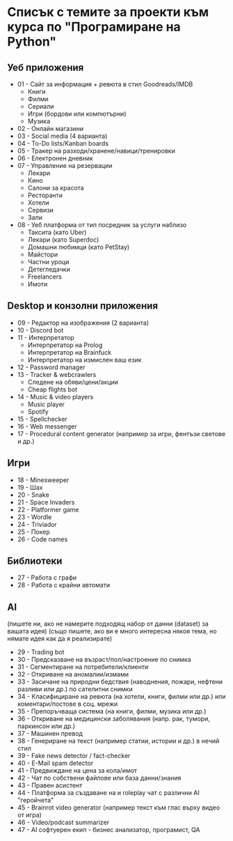 # Списък с темите за проекти към курса по "Програмиране на Python"

## Уеб приложения

- 01 - Сайт за информация + ревюта в стил Goodreads/IMDB
    - Книги
    - Филми
    - Сериали
    - Игри (бордови или компютърни)
    - Музика
- 02 - Онлайн магазини
- 03 - Social media  (4 варианта)
- 04 - To-Do lists/Kanban boards
- 05 - Тракер на разходи/хранене/навици/тренировки
- 06 - Електронен дневник
- 07 - Управление на резервации
    - Лекари
    - Кино
    - Салони за красота
    - Ресторанти
    - Хотели
    - Сервизи
    - Зали
- 08 - Уеб платформа от тип посредник за услуги наблизо
    - Таксита (като Uber)
    - Лекари (като Superdoc)
    - Домашни любимци (като PetStay)
    - Майстори
    - Частни уроци
    - Детегледачки
    - Freelancers
    - Имоти


## Desktop и конзолни приложения

- 09 - Редактор на изображения (2 варианта)
- 10 - Discord bot
- 11 - Интерпретатор
    - Интерпретатор на Prolog
    - Интерпретатор на Brainfuck
    - Интерпретатор на измислен ваш език
- 12 - Password manager
- 13 - Tracker & webcrawlers
    - Следене на обяви/цени/акции
    - Cheap flights bot
- 14 - Music & video players
    - Music player
    - Spotify
- 15 - Spellchecker
- 16 - Web messenger
- 17 - Procedural content generator (например за игри, фентъзи светове и др.)

## Игри
- 18 - Minesweeper
- 19 - Шах
- 20 - Snake
- 21 - Space Invaders
- 22 - Platformer game
- 23 - Wordle
- 24 - Triviador
- 25 - Покер
- 26 - Code names

## Библиотеки

- 27 - Работа с графи
- 28 - Работа с крайни автомати

## AI
(пишете ни, ако не намерите подходящ набор от данни (dataset) за вашата идея)
(също пишете, ако ви е много интересна някоя тема, но нямате идея как да я реализирате)

- 29 - Trading bot
- 30 - Предсказване на възраст/пол/настроение по снимка
- 31 - Сегментиране на потребители/клиенти
- 32 - Откриване на аномалии/измами
- 33 - Засичане на природни бедствия (наводнения, пожари, нефтени разливи или др.) по сателитни снимки
- 34 - Класифициране на ревюта (на хотели, книги, филми или др.) или коментари/постове в соц. мрежи
- 35 - Препоръчваща система (на книги, филми, музика или др.)
- 36 - Откриване на медицински заболявания (напр. рак, тумори, паркинсон или др.)
- 37 - Машинен превод
- 38 - Генериране на текст (например статии, истории и др.) в нечий стил
- 39 - Fake news detector / fact-checker
- 40 - E-Mail spam detector
- 41 - Предвиждане на цена за кола/имот
- 42 - Чат по собствени файлове или база данни/знания
- 43 - Правен асистент
- 44 - Платформа за създаване на и roleplay чат с различни AI "геройчета"
- 45 - Brainrot video generator (например текст към глас върху видео от игра)
- 46 - Video/podcast summarizer
- 47 - AI софтуерен екип - бизнес анализатор, програмист, QA
